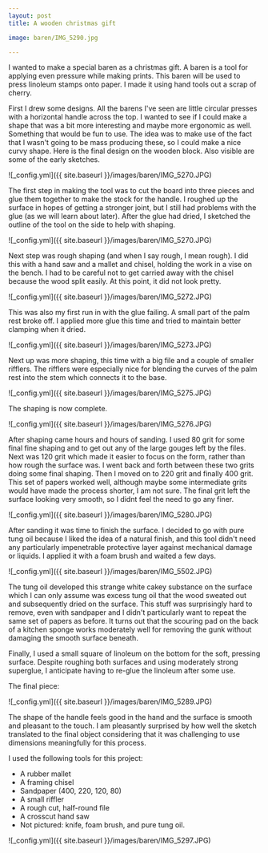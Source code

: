 ```yaml
---
layout: post
title: A wooden christmas gift

image: baren/IMG_5290.jpg

---
```

I wanted to make a special baren as a christmas gift. A baren is a tool for applying even pressure while making prints. This baren will be used to press linoleum stamps onto paper. I made it using hand tools out a scrap of cherry.

First I drew some designs. All the barens I've seen are little circular presses with a horizontal handle across the top. I wanted to see if I could make a shape that was a bit more interesting and maybe more ergonomic as well. Something that would be fun to use. The idea was to make use of the fact that I wasn't going to be mass producing these, so I could make a nice curvy shape. Here is the final design on the wooden block. Also visible are some of the early sketches.

![_config.yml]({{ site.baseurl }}/images/baren/IMG_5270.JPG)

The first step in making the tool was to cut the board into three pieces and glue them together to make the stock for the handle. I roughed up the surface in hopes of getting a stronger joint, but I still had problems with the glue (as we will learn about later). After the glue had dried, I sketched the outline of the tool on the side to help with shaping.

![_config.yml]({{ site.baseurl }}/images/baren/IMG_5270.JPG)

Next step was rough shaping (and when I say rough, I mean rough). I did this with a hand saw and a mallet and chisel, holding the work in a vise on the bench. I had to be careful not to get carried away with the chisel because the wood split easily. At this point, it did not look pretty.

![_config.yml]({{ site.baseurl }}/images/baren/IMG_5272.JPG)

This was also my first run in with the glue failing. A small part of the palm rest broke off. I applied more glue this time and tried to maintain better clamping when it dried.

![_config.yml]({{ site.baseurl }}/images/baren/IMG_5273.JPG)

Next up was more shaping, this time with a big file and a couple of smaller rifflers. The rifflers were especially nice for blending the curves of the palm rest into the stem which connects it to the base.

![_config.yml]({{ site.baseurl }}/images/baren/IMG_5275.JPG)

The shaping is now complete.

![_config.yml]({{ site.baseurl }}/images/baren/IMG_5276.JPG)

After shaping came hours and hours of sanding. I used 80 grit for some final fine shaping and to get out any of the large gouges left by the files. Next was 120 grit which made it easier to focus on the form, rather than how rough the surface was. I went back and forth between these two grits doing some final shaping. Then I moved on to 220 grit and finally 400 grit. This set of papers worked well, although maybe some intermediate grits would have made the process shorter, I am not sure. The final grit left the surface looking very smooth, so I didnt feel the need to go any finer.

![_config.yml]({{ site.baseurl }}/images/baren/IMG_5280.JPG)

After sanding it was time to finish the surface. I decided to go with pure tung oil because I liked the idea of a natural finish, and this tool didn't need any particularly impenetrable protective layer against mechanical damage or liquids. I applied it with a foam brush and waited a few days.

![_config.yml]({{ site.baseurl }}/images/baren/IMG_5502.JPG)

The tung oil developed this strange white cakey substance on the surface which I can only assume was excess tung oil that the wood sweated out and subsequently dried on the surface. This stuff was surprisingly hard to remove, even with sandpaper and I didn't particularly want to repeat the same set of papers as before. It turns out that the scouring pad on the back of a kitchen sponge works moderately well for removing the gunk without damaging the smooth surface beneath.

Finally, I used a small square of linoleum on the bottom for the soft, pressing surface. Despite roughing both surfaces and using moderately strong superglue, I anticipate having to re-glue the linoleum after some use.

The final piece:

![_config.yml]({{ site.baseurl }}/images/baren/IMG_5289.JPG)

The shape of the handle feels good in the hand and the surface is smooth and pleasant to the touch. I am pleasantly surprised by how well the sketch translated to the final object considering that it was challenging to use dimensions meaningfully for this process.

I used the following tools for this project:
- A rubber mallet
- A framing chisel
- Sandpaper (400, 220, 120, 80)
- A small riffler
- A rough cut, half-round file
- A crosscut hand saw
- Not pictured: knife, foam brush, and pure tung oil.


![_config.yml]({{ site.baseurl }}/images/baren/IMG_5297.JPG)